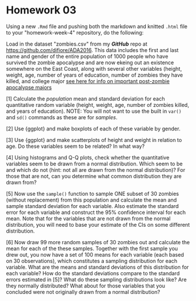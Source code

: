 Homework 03
================

Using a new `.Rmd` file and pushing both the markdown and knitted `.html` file to your "homework-week-4" repository, do the following:

Load in the dataset "zombies.csv" from my ***GitHub*** repo at <https://github.com/difiore/ADA2016>. This data includes the first and last name and gender of the entire population of 1000 people who have survived the zombie apocalypse and are now ekeing out an existence somewhere on the East Coast, along with several other variables (height, weight, age, number of years of education, number of zombies they have killed, and college major [see here for info on important post-zombie apocalypse majors](http://www.thebestschools.org/magazine/best-majors-surviving-zombie-apocalypse/)

\[1\] Calculate the *population* mean and standard deviation for each quantitative random variable (height, weight, age, number of zombies killed, and years of education). NOTE: You will not want to use the built in `var()` and `sd()` commands as these are for *samples*.

\[2\] Use {ggplot} and make boxplots of each of these variable by gender.

\[3\] Use {ggplot} and make scatterplots of height and weight in relation to age. Do these variables seem to be related? In what way?

\[4\] Using histograms and Q-Q plots, check whether the quantitative variables seem to be drawn from a normal distribution. Which seem to be and which do not (hint: not all are drawn from the normal distribution)? For those that are not, can you determine what common distribution they are drawn from?

\[5\] Now use the `sample()` function to sample ONE subset of 30 zombies (without replacement) from this population and calculate the mean and sample standard deviation for each variable. Also estimate the standard error for each variable and construct the 95% confidence interval for each mean. Note that for the variables that are not drawn from the normal distribution, you will need to base your estimate of the CIs on some different distribution.

\[6\] Now draw 99 more random samples of 30 zombies out and calculate the mean for each of the these samples. Together with the first sample you drew out, you now have a set of 100 means for each variable (each based on 30 observations), which constitutes a sampling distribution for each variable. What are the means and standard deviations of this distribution for each variable? How do the standard deviations compare to the standard errors estimated in \[5\]? What do these sampling distributions look like? Are they normally distributed? What about for those variables that you concluded were not originally drawn from a normal distribution?

